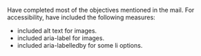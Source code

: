 Have completed most of the objectives mentioned in the mail.
For accessibility, have included the following measures: 
- included alt text for images.
- included aria-label for images.
- included aria-labelledby for some li options.